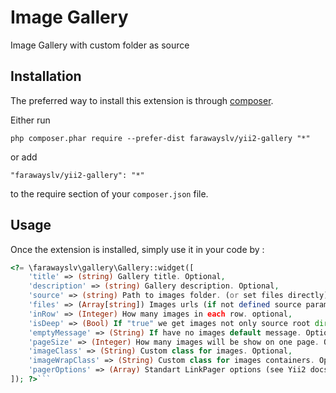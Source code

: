 Image Gallery
=============
Image Gallery with custom folder as source

Installation
------------

The preferred way to install this extension is through [composer](http://getcomposer.org/download/).

Either run

```
php composer.phar require --prefer-dist farawayslv/yii2-gallery "*"
```

or add

```
"farawayslv/yii2-gallery": "*"
```

to the require section of your `composer.json` file.


Usage
-----

Once the extension is installed, simply use it in your code by  :

```php
<?= \farawayslv\gallery\Gallery::widget([
    'title' => (string) Gallery title. Optional,
    'description' => (string) Gallery description. Optional,
    'source' => (string) Path to images folder. (or set files directly),
    'files' => (Array[string]) Images urls (if not defined source parameter). Optional,
    'inRow' => (Integer) How many images in each row. optional,
    'isDeep' => (Bool) If "true" we get images not only source root directory, but and in all child           directories,
    'emptyMessage' => (String) If have no images default message. Optional,
    'pageSize' => (Integer) How many images will be show on one page. Optional,
    'imageClass' => (String) Custom class for images. Optional,
    'imageWrapClass' => (String) Custom class for images containers. Optional,
    'pagerOptions' => (Array) Standart LinkPager options (see Yii2 docs). Optional
]); ?>```
